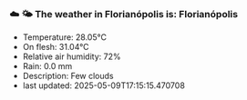 ### ☁️ 🌤️  The weather in Florianópolis is: Florianópolis

- Temperature: 28.05°C
- On flesh: 31.04°C
- Relative air humidity: 72%
- Rain: 0.0 mm
- Description: Few clouds
- last updated: 2025-05-09T17:15:15.470708
